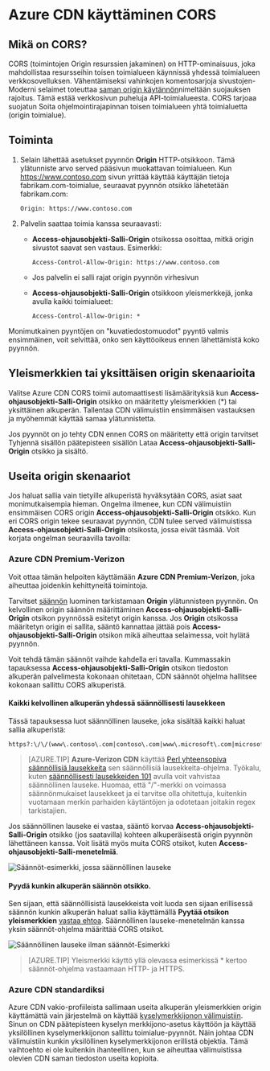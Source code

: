 <properties
    pageTitle="Azure CDN käyttäminen CORS | Microsoft Azure"
    description="Opettele käyttämään Azure sisällön toimituksen verkon (CDN), ja rajat Origin resurssien jakaminen (CORS)."
    services="cdn"
    documentationCenter=""
    authors="camsoper"
    manager="erikre"
    editor=""/>

<tags
    ms.service="cdn"
    ms.workload="tbd"
    ms.tgt_pltfrm="na"
    ms.devlang="na"
    ms.topic="article"
    ms.date="09/30/2016"
    ms.author="casoper"/>
    
# <a name="using-azure-cdn-with-cors"></a>Azure CDN käyttäminen CORS     

## <a name="what-is-cors"></a>Mikä on CORS?

CORS (toimintojen Origin resurssien jakaminen) on HTTP-ominaisuus, joka mahdollistaa resursseihin toisen toimialueen käynnissä yhdessä toimialueen verkkosovelluksen. Vähentämiseksi vahinkojen komentosarjoja sivustojen-Moderni selaimet toteuttaa [saman origin käytännön](http://www.w3.org/Security/wiki/Same_Origin_Policy)nimeltään suojauksen rajoitus.  Tämä estää verkkosivun puheluja API-toimialueesta.  CORS tarjoaa suojatun Soita ohjelmointirajapinnan toisen toimialueen yhtä toimialuetta (origin toimialue).
 
## <a name="how-it-works"></a>Toiminta
1.  Selain lähettää asetukset pyynnön **Origin** HTTP-otsikkoon. Tämä ylätunniste arvo served pääsivun muokattavan toimialueen. Kun https://www.contoso.com sivun yrittää käyttää käyttäjän tietoja fabrikam.com-toimialue, seuraavat pyynnön otsikko lähetetään fabrikam.com: 
    
    `Origin: https://www.contoso.com`
 
2.  Palvelin saattaa toimia kanssa seuraavasti:
    - **Access-ohjausobjekti-Salli-Origin** otsikossa osoittaa, mitkä origin sivustot saavat sen vastaus. Esimerkki:
        
        `Access-Control-Allow-Origin: https://www.contoso.com`
        
    - Jos palvelin ei salli rajat origin pyynnön virhesivun
    - **Access-ohjausobjekti-Salli-Origin** otsikkoon yleismerkkejä, jonka avulla kaikki toimialueet:
        
        `Access-Control-Allow-Origin: *`
 
Monimutkainen pyyntöjen on "kuvatiedostomuodot" pyyntö valmis ensimmäinen, voit selvittää, onko sen käyttöoikeus ennen lähettämistä koko pyynnön.
 
## <a name="wildcard-or-single-origin-scenarios"></a>Yleismerkkien tai yksittäisen origin skenaarioita

Valitse Azure CDN CORS toimii automaattisesti lisämäärityksiä kun **Access-ohjausobjekti-Salli-Origin** otsikko on määritetty yleismerkkien (*) tai yksittäinen alkuperän.  Tallentaa CDN välimuistiin ensimmäisen vastauksen ja myöhemmät käyttää samaa ylätunnistetta.
 
Jos pyynnöt on jo tehty CDN ennen CORS on määritetty että origin tarvitset Tyhjennä sisällön päätepisteen sisällön Lataa **Access-ohjausobjekti-Salli-Origin** otsikko ja sisältö.
 
## <a name="multiple-origin-scenarios"></a>Useita origin skenaariot

Jos haluat sallia vain tietyille alkuperistä hyväksytään CORS, asiat saat monimutkaisempia hieman. Ongelma ilmenee, kun CDN välimuistiin ensimmäisen CORS origin **Access-ohjausobjekti-Salli-Origin** otsikko.  Kun eri CORS origin tekee seuraavat pyynnön, CDN tulee served välimuistissa **Access-ohjausobjekti-Salli-Origin** otsikosta, jossa eivät täsmää.  Voit korjata ongelman seuraavilla tavoilla:
 
### <a name="azure-cdn-premium-from-verizon"></a>Azure CDN Premium-Verizon

Voit ottaa tämän helpoiten käyttämään **Azure CDN Premium-Verizon**, joka aiheuttaa joidenkin kehittyneitä toimintoja. 
 
Tarvitset [säännön](cdn-rules-engine.md) luominen tarkistamaan **Origin** ylätunnisteen pyynnön.  On kelvollinen origin säännön määrittäminen **Access-ohjausobjekti-Salli-Origin** otsikon pyynnössä esitetyt origin kanssa.  Jos **Origin** otsikossa määritetyn origin ei sallita, sääntö kannattaa jättää pois **Access-ohjausobjekti-Salli-Origin** otsikon mikä aiheuttaa selaimessa, voit hylätä pyynnön. 
 
Voit tehdä tämän säännöt vaihde kahdella eri tavalla.  Kummassakin tapauksessa **Access-ohjausobjekti-Salli-Origin** otsikon tiedoston alkuperän palvelimesta kokonaan ohitetaan, CDN säännöt ohjelma hallitsee kokonaan sallittu CORS alkuperistä.

#### <a name="one-regular-expression-with-all-valid-origins"></a>Kaikki kelvollinen alkuperän yhdessä säännöllisesti lausekkeen
 
Tässä tapauksessa luot säännöllinen lauseke, joka sisältää kaikki haluat sallia alkuperistä: 

    https?:\/\/(www\.contoso\.com|contoso\.com|www\.microsoft\.com|microsoft.com\.com)$
 
> [AZURE.TIP] **Azure-Verizon CDN** käyttää [Perl yhteensopiva säännöllisiä lausekkeita](http://pcre.org/) sen säännöllisiä lausekkeita-ohjelma.  Työkalu, kuten [säännöllisesti lausekkeiden 101](https://regex101.com/) avulla voit vahvistaa säännöllinen lauseke.  Huomaa, että "/"-merkki on voimassa säännönmukaiset lausekkeet ja ei tarvitse olla ohitettuja, kuitenkin vuotamaan merkin parhaiden käytäntöjen ja odotetaan joitakin regex tarkistajien.

Jos säännöllinen lauseke ei vastaa, sääntö korvaa **Access-ohjausobjekti-Salli-Origin** otsikko (jos saatavilla) kohteen alkuperäisestä origin pyynnön lähettäneen kanssa.  Voit lisätä myös muita CORS otsikot, kuten **Access-ohjausobjekti-Salli-menetelmiä**.

![Säännöt-esimerkki, jossa säännöllinen lauseke](./media/cdn-cors/cdn-cors-regex.png)
 
#### <a name="request-header-rule-for-each-origin"></a>Pyydä kunkin alkuperän säännön otsikko.

Sen sijaan, että säännöllisistä lausekkeista voit luoda sen sijaan erillisessä säännön kunkin alkuperän haluat sallia käyttämällä **Pyytää otsikon yleismerkkien** [vastaa ehtoa](https://msdn.microsoft.com/library/mt757336.aspx#Anchor_1). Säännöllinen lauseke-menetelmän kanssa yksin säännöt-ohjelma määrittää CORS otsikot. 
  
![Säännöllinen lauseke ilman säännöt-Esimerkki](./media/cdn-cors/cdn-cors-no-regex.png)

> [AZURE.TIP] Yleismerkki käyttö yllä olevassa esimerkissä * kertoo säännöt-ohjelma vastaamaan HTTP- ja HTTPS.
 
### <a name="azure-cdn-standard"></a>Azure CDN standardiksi

Azure CDN vakio-profiileista sallimaan useita alkuperän yleismerkkien origin käyttämättä vain järjestelmä on käyttää [kyselymerkkijonon välimuistiin](cdn-query-string.md).  Sinun on CDN päätepisteen kyselyn merkkijono-asetus käyttöön ja käyttää yksilöllinen kyselymerkkijonon sallittu toimialue-pyynnöt. Näin johtaa CDN välimuistiin kunkin yksilöllinen kyselymerkkijonon erillistä objektia. Tämä vaihtoehto ei ole kuitenkin ihanteellinen, kun se aiheuttaa välimuistissa olevien CDN saman tiedoston useita kopioita.  

